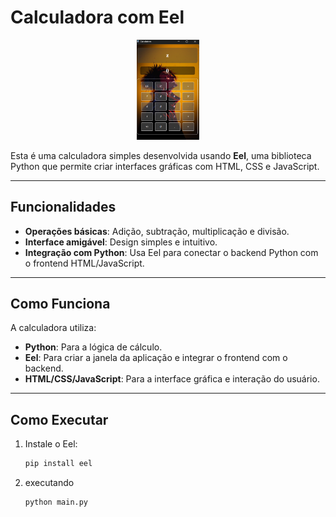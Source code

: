 # Calculadora com Eel

<div style="text-align: center;">
    <img src="web\image.png" alt="calc" style="width: 100px; height: auto;" />
</div>

Esta é uma calculadora simples desenvolvida usando **Eel**, uma biblioteca Python que permite criar interfaces gráficas com HTML, CSS e JavaScript.

---

## Funcionalidades

- **Operações básicas**: Adição, subtração, multiplicação e divisão.
- **Interface amigável**: Design simples e intuitivo.
- **Integração com Python**: Usa Eel para conectar o backend Python com o frontend HTML/JavaScript.

---

## Como Funciona

A calculadora utiliza:
- **Python**: Para a lógica de cálculo.
- **Eel**: Para criar a janela da aplicação e integrar o frontend com o backend.
- **HTML/CSS/JavaScript**: Para a interface gráfica e interação do usuário.




---

## Como Executar

1. Instale o Eel:
   ```bash
   pip install eel

2. executando
    ``` bash
    python main.py